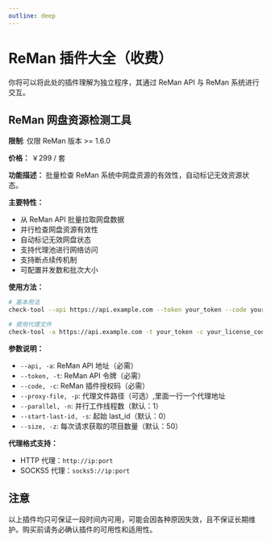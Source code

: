 ```yaml
---
outline: deep
---
```


# ReMan 插件大全（收费）

你将可以将此处的插件理解为独立程序，其通过 ReMan API 与 ReMan 系统进行交互。

## ReMan 网盘资源检测工具

**限制**: 仅限 ReMan 版本 >= 1.6.0

**价格：** ￥299 / 套

**功能描述：** 批量检查 ReMan 系统中网盘资源的有效性，自动标记无效资源状态。

**主要特性：**

- 从 ReMan API 批量拉取网盘数据
- 并行检查网盘资源有效性
- 自动标记无效网盘状态
- 支持代理池进行网络访问
- 支持断点续传机制
- 可配置并发数和批次大小

**使用方法：**

```bash
# 基本用法
check-tool --api https://api.example.com --token your_token --code your_license_code --parallel 5 --size 50

# 使用代理文件
check-tool -a https://api.example.com -t your_token -c your_license_code -p proxy.txt -n 10 -s 50
```

**参数说明：**

- `--api, -a`: ReMan API 地址（必需）
- `--token, -t`: ReMan API 令牌（必需）
- `--code, -c`: ReMan 插件授权码（必需）
- `--proxy-file, -p`: 代理文件路径（可选）,里面一行一个代理地址
- `--parallel, -n`: 并行工作线程数（默认：1）
- `--start-last-id, -s`: 起始 last_id（默认：0）
- `--size, -z`: 每次请求获取的项目数量（默认：50）

**代理格式支持：**

- HTTP 代理：`http://ip:port`
- SOCKS5 代理：`socks5://ip:port`

## 注意

以上插件均只可保证一段时间内可用，可能会因各种原因失效，且不保证长期维护。购买前请务必确认插件的可用性和适用性。

